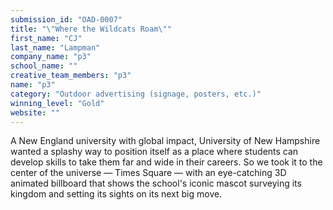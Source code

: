 ```yaml
---
submission_id: "OAD-0007"
title: "\"Where the Wildcats Roam\""
first_name: "CJ"
last_name: "Lampman"
company_name: "p3"
school_name: ""
creative_team_members: "p3"
name: "p3"
category: "Outdoor advertising (signage, posters, etc.)"
winning_level: "Gold"
website: ""
---
```


A New England university with global impact, University of New Hampshire wanted a splashy way to position itself as a place where students can develop skills to take them far and wide in their careers. So we took it to the center of the universe — Times Square — with an eye-catching 3D animated billboard that shows the school's iconic mascot surveying its kingdom and setting its sights on its next big move.
